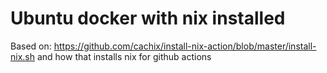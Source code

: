 # Ubuntu docker with nix installed

Based on: https://github.com/cachix/install-nix-action/blob/master/install-nix.sh
and how that installs nix for github actions